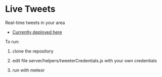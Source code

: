 # Live Tweets
Real-time tweets in your area

* [Currently deployed here](http://livetweets.meteor.com/)

To run:

1) clone the repository

2) edit file server/helpers/tweeterCredentials.js with your own credentials

3) run with meteor
